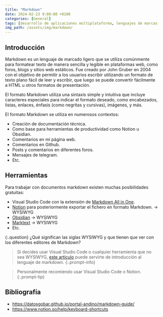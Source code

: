 ```yaml
---
title: "Markdown"
date: 2024-02-23 9:00:00 +0100
categories: [General]
tags: [desarrollo de aplicaciones multiplataforma, lenguajes de marcas y sistemas de gestión de información, administración de sistemas informáticos de red, desarrollo de aplicaciones web, dam, daw, asir, lmsgi]
img_path: /assets/img/markdown/
---
```


## Introducción

Markdown es un lenguaje de marcado ligero que se utiliza comúnmente para formatear texto de manera sencilla y legible en plataformas web, como foros, blogs y sitios web estáticos. Fue creado por John Gruber en 2004 con el objetivo de permitir a los usuarios escribir utilizando un formato de texto plano fácil de leer y escribir, que luego se puede convertir fácilmente a HTML u otros formatos de presentación.

El formato Markdown utiliza una sintaxis simple y intuitiva que incluye caracteres especiales para indicar el formato deseado, como encabezados, listas, enlaces, énfasis (como negritas y cursivas), imágenes, y más.

El formato Markdown se utiliza en numerosos contextos:

- Creación de documentación técnica.
- Como base para herramientas de productividad como Notion u Obsidian.
- Comentarios en mi página web.
- Comentarios en Github.
- Posts y comentarios en diferentes foros.
- Mensajes de telegram.
- Etc.

## Herramientas

Para trabajar con documentos markdown existen muchas posibilidades gratuitas:

- Visual Studio Code con la extensión de [Markdown All in One](https://marketplace.visualstudio.com/items?itemName=yzhang.markdown-all-in-one).
- [Notion](https://www.notion.so/) para posteriormente exportar el fichero en formato Markdown. → WYSIWYG
- [Obsidian](https://obsidian.md/) → WYSIWYG
- [Marktext](https://marktext.app/) → WYSIWYG
- Etc.

{:.question}
¿Qué significan las siglas WYSIWYG y que tienen que ver con los diferentes editores de Markdown?

> Si decides usar Visual Studio Code o cualquier herramienta que no sea WYSIWYG, [este artículo](https://datosgobar.github.io/portal-andino/markdown-guide/) puede servirte de introducción al lenguaje de markdown.
{:.prompt-info}

> Personalmente recomiendo usar Visual Studio Code o Notion.
{:.prompt-tip}

## Bibliografía

- <https://datosgobar.github.io/portal-andino/markdown-guide/>
- <https://www.notion.so/help/keyboard-shortcuts>
